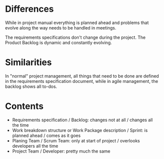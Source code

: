 # Differences

While in project manual everything is planned ahead and problems that evolve along the way needs to be handled in meetings.

The requirements specifications don't change during the project. The Product Backlog is dynamic and constantly evolving.

# Similarities

In "normal" project management, all things that need to be done are defined in the requirements specification document, while in agile management, the backlog shows all to-dos.

# Contents

-   Requirements specification / Backlog: changes not at all / changes all the time
-   Work breakdown structure or Work Package description / Sprint: is planned ahead / comes as it goes
-   Planing Team / Scrum Team: only at start of project / overlooks developers all the time
-   Project Team / Developer: pretty much the same
